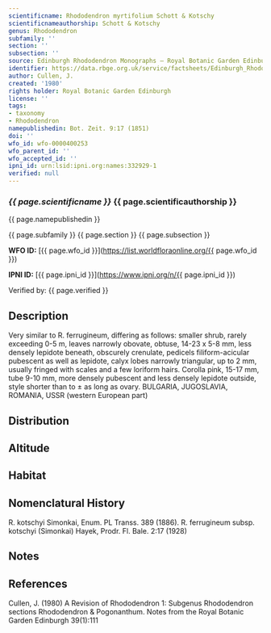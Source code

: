 ```yaml
---
scientificname: Rhododendron myrtifolium Schott & Kotschy
scientificnameauthorship: Schott & Kotschy
genus: Rhododendron
subfamily: ''
section: ''
subsection: ''
source: Edinburgh Rhododendron Monographs – Royal Botanic Garden Edinburgh
identifier: https://data.rbge.org.uk/service/factsheets/Edinburgh_Rhododendron_Monographs.xhtml
author: Cullen, J.
created: '1980'
rights holder: Royal Botanic Garden Edinburgh
license: ''
tags:
- taxonomy
- Rhododendron
namepublishedin: Bot. Zeit. 9:17 (1851)
doi: ''
wfo_id: wfo-0000400253
wfo_parent_id: ''
wfo_accepted_id: ''
ipni_id: urn:lsid:ipni.org:names:332929-1
verified: null
---
```

### _{{ page.scientificname }}_ {{ page.scientificauthorship }}
 {{ page.namepublishedin }}

{{ page.subfamily }} {{ page.section }} {{ page.subsection }}

**WFO ID:** [{{ page.wfo_id }}](https://list.worldfloraonline.org/{{ page.wfo_id }})

**IPNI ID:** [{{ page.ipni_id }}](https://www.ipni.org/n/{{ page.ipni_id }})

Verified by: {{ page.verified }}



## Description
Very similar to R. ferrugineum, differing as follows: smaller shrub, rarely exceeding 0-5 m, leaves narrowly obovate, obtuse, 14-23 x 5-8 mm, less densely lepidote beneath, obscurely crenulate, pedicels filiform-acicular pubescent as well as lepidote, calyx lobes narrowly triangular, up to 2 mm, usually fringed with scales and a few loriform hairs. Corolla pink, 15-17 mm, tube 9-10 mm, more densely pubescent and less densely lepidote outside, style shorter than to ± as long as ovary. BULGARIA, JUGOSLAVIA, ROMANIA, USSR (western European part)

## Distribution


## Altitude


## Habitat


## Nomenclatural History
R. kotschyi Simonkai, Enum. PL Transs. 389 (1886). R. ferrugineum subsp. kotschyi (Simonkai) Hayek, Prodr. Fl. Bale. 2:17 (1928)
                       
## Notes


## References

Cullen, J. (1980) A Revision of Rhododendron 1: Subgenus Rhododendron sections Rhododendron & Pogonanthum. Notes from the Royal Botanic Garden Edinburgh 39(1):111
